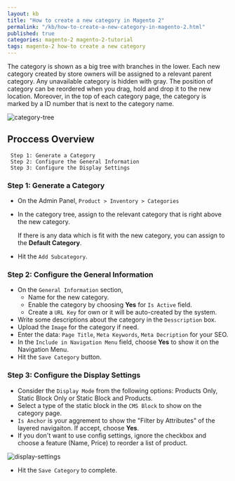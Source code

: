 ```yaml
---
layout: kb
title: "How to create a new category in Magento 2"
permalink: "/kb/how-to-create-a-new-category-in-magento-2.html"
published: true
categories: magento-2 magento-2-tutorial
tags: magento-2 how-to create a new category
---
```


The category is shown as a big tree with branches in the lower. Each new category created by store owners will be assigned to a relevant parent category. Any unavailable category is hidden with gray. The position of category can be reordered when you drag, hold and drop it to the new location. Moreover, in the top of each category page, the category is marked by a ID number that is next to the category name.


![category-tree](https://lh3.googleusercontent.com/E94Mn2pHLTjOTsiPizvHm_na4Hr02xmlkKo_9pRt5kaleoQ8-MUVBBqed28_4AA1IHtiG-NOrtsovWIqG8k1ALIXSmb3dPW8YvpWOVH_9LGPMn2M10DZs798J3NAsPZh4IrI99Bm)

## Proccess Overview
     Step 1: Generate a Category
     Step 2: Configure the General Information
     Step 3: Configure the Display Settings

### Step 1: Generate a Category
* On the Admin Panel, `Product > Inventory > Categories`
* In the category tree, assign to the relevant category that is right above the new category. 
  
  If there is any data which is fit with the new category, you can assign to the **Default Category**.

* Hit the `Add Subcategory`.

### Step 2: Configure the General Information
* On the `General Information` section,
  * Name for the new category.
  * Enable the category by choosing **Yes** for `Is Active` field.
  * Create a `URL Key` for own or it will be auto-created by the system.
* Write some descriptions about the category in the `Desscription` box.
* Upload the `Image` for the category if need.
* Enter the data: `Page Title`, `Meta Keywords`, `Meta Decription` for your SEO.
* In the `Include in Navigation Menu` field, choose **Yes** to show it on the Navigation Menu.
* Hit the `Save Category` button.

### Step 3: Configure the Display Settings

* Consider the `Display Mode` from the following options: Products Only, Static Block Only or Static Block and Products.
* Select a type of the static block in the `CMS Block` to show on the category page.
* `Is Anchor` is your aggrement to show the "Filter by Attributes" of the layered navigaiton. If accept, choose **Yes**.
* If you don't want to use config settings, ignore the checkbox and choose a feature (Name, Price) to reorder a list of product.

![display-settings](https://lh5.googleusercontent.com/LvPP9qXmIW-FCB_AI0wTeWr9f5VRZFhkHqbNL_DL6O9O8Ntv_tucIlgnP_7ylBBIbbBZSYGuGMGHkCCg5i-Iw_GpD8tjhZNxojmqFv6PbqSN7RV02aj6-NkmFLe6Aqi9bWq81Pcy)

* Hit the `Save Category` to complete.


